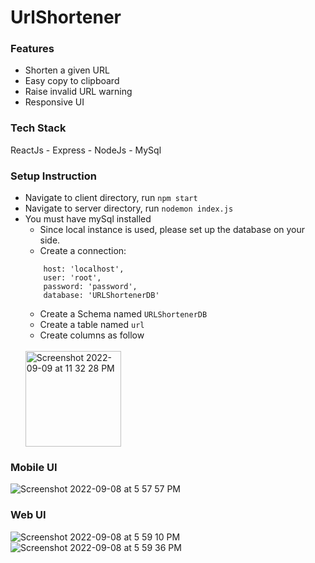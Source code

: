 # UrlShortener

### Features
* Shorten a given URL
* Easy copy to clipboard
* Raise invalid URL warning
* Responsive UI

### Tech Stack
ReactJs - Express - NodeJs - MySql

### Setup Instruction
* Navigate to client directory, run `npm start`
* Navigate to server directory, run `nodemon index.js`
* You must have mySql installed
  * Since local instance is used, please set up the database on your side.
  * Create a connection:
  ```
      host: 'localhost',
      user: 'root',
      password: 'password',
      database: 'URLShortenerDB'
  ```
  * Create a Schema named `URLShortenerDB`
  * Create a table named `url`
  * Create columns as follow
  <br/>
  <img width="153" alt="Screenshot 2022-09-09 at 11 32 28 PM" src="https://user-images.githubusercontent.com/66818697/189387337-7195fa24-7f99-45fb-8c1a-c1ab489791ec.png">



### Mobile UI
![Screenshot 2022-09-08 at 5 57 57 PM](https://user-images.githubusercontent.com/66818697/189093691-8f19fe01-f835-4f4f-9435-67ad09486105.png)

### Web UI
![Screenshot 2022-09-08 at 5 59 10 PM](https://user-images.githubusercontent.com/66818697/189093954-1495e905-331b-4c23-875d-187546c45364.png)
![Screenshot 2022-09-08 at 5 59 36 PM](https://user-images.githubusercontent.com/66818697/189094054-cfe0ce8b-999a-4058-92cd-68a67fcc6b9f.png)
